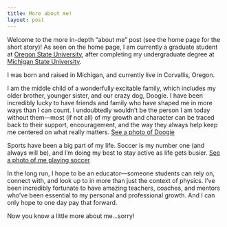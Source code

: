 ```yaml
---
title: More about me!
layout: post
---
```



Welcome to the more in-depth “about me” post (see the home page for the short story)!
As seen on the home page, I am currently a graduate student at [Oregon State University](https://physics.oregonstate.edu/), after completing my undergraduate degree at 
[Michigan State University](https://pa.msu.edu/). 


I was born and raised in Michigan, and currently live in Corvallis, Oregon. 


I am the middle child of a wonderfully excitable family, which includes my older brother, younger sister, and our crazy dog, Doogie. I have been incredibly lucky to have friends and family who have shaped me in more ways than I can count. I undoubtedly wouldn’t be the person I am today without them—most (if not all) of my growth and character can be traced back to their support, encouragement, and the way they always help keep me centered on what really matters. [See a photo of Doogie](/photos/#doogie)


Sports have been a big part of my life. Soccer is my number one (and always will be), and I’m doing my best to stay active as life gets busier. [See a photo of me playing soccer](/photos/#soccer)


In the long run, I hope to be an educator—someone students can rely on, connect with, and look up to in more than just the context of physics. I’ve been incredibly fortunate to have amazing teachers, coaches, and mentors who’ve been essential to my personal and professional growth. And I can only hope to one day pay that forward.


Now you know a little more about me…sorry!




